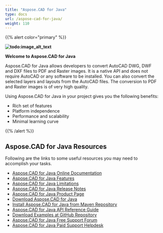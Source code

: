 ```yaml
---
title: "Aspose.CAD for Java"
type: docs
url: /aspose-cad-for-java/
weight: 110
---
```


{{% alert color="primary" %}} 

**![todo:image\_alt\_text](http://i.imgur.com/qHeCKck.png)**

**Welcome to Aspose.CAD for Java**

Aspose.CAD for Java allows developers to convert AutoCAD DWG, DWF and DXF files to PDF and Raster images. It is a native API and does not require AutoCAD or any software to be installed. You can also convert the selected layers and layouts from the AutoCAD files. The conversion to PDF and Raster images is of very high quality.

Using Aspose.CAD for Java in your project gives you the following benefits:

- Rich set of features
- Platform independence
- Performance and scalability
- Minimal learning curve

{{% /alert %}} 
## **Aspose.CAD for Java Resources**
Following are the links to some useful resources you may need to accomplish your tasks.

- [Aspose.CAD for Java Online Documentation](https://docs.aspose.com/display/cadjava/)
- [Aspose.CAD for Java Features](https://docs.aspose.com/display/cadjava/Product+Overview#ProductOverview-AdvancedAPIFeatures)
- [Aspose.CAD for Java Limitations](https://docs.aspose.com/display/cadjava/Product+Overview#ProductOverview-Notyetsupported)
- [Aspose.CAD for Java Release Notes](https://docs.dynabic.com/display/cadjava/Release+Notes)
- [Aspose.CAD for Java Product Page](https://products.aspose.com/cad/java)
- [Download Aspose.CAD for Java](https://artifact.aspose.com/webapp/#/artifacts/browse/tree/General/repo/com/aspose/aspose-cad)
- [Install Aspose.CAD for Java from Maven Repository](https://docs.dynabic.com/display/cadjava/Installation)
- [Aspose.CAD for Java API Reference Guide](https://apireference.aspose.com/java/cad)
- [Download Examples at GitHub Repository](https://github.com/aspose-cad/Aspose.CAD-for-Java)
- [Aspose.CAD for Java Free Support Forum](https://forum.aspose.com/c/cad)
- [Aspose.CAD for Java Paid Support Helpdesk](https://helpdesk.aspose.com/)
